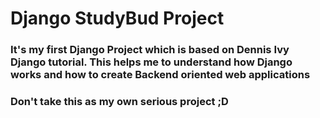 # Django StudyBud Project

### It's my first Django Project which is based on Dennis Ivy Django tutorial. This helps me to understand how Django works and how to create Backend oriented web applications

### Don't take this as my own serious project ;D

